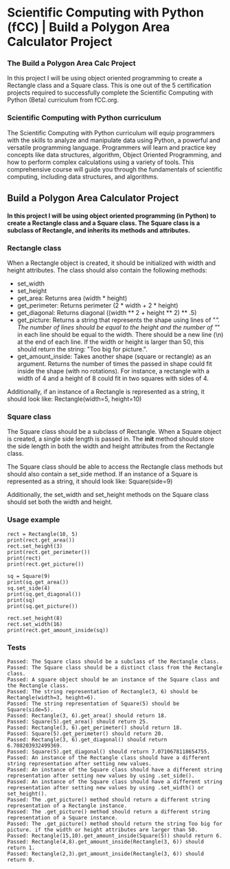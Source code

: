 # Scientific Computing with Python (fCC) | Build a Polygon Area Calculator Project

### The Build a Polygon Area Calc Project
In this project I will be using object oriented programming to create a Rectangle class and a Square class. This is one out of the 5 certification projects required to successfully complete the Scientific Computing with Python (Beta) curriculum from fCC.org.

### Scientific Computing with Python curriculum
The Scientific Computing with Python curriculum will equip programmers with the skills to analyze and manipulate data using Python, a powerful and versatile programming language. Programmers will learn and practice key concepts like data structures, algorithm, Object Oriented Programming, and how to perform complex calculations using a variety of tools. This comprehensive course will guide you through the fundamentals of scientific computing, including data structures, and algorithms.

## Build a Polygon Area Calculator Project

#### In this project I will be using object oriented programming (in Python) to create a Rectangle class and a Square class. The Square class is a subclass of Rectangle, and inherits its methods and attributes.

### Rectangle class

When a Rectangle object is created, it should be initialized with width and height attributes. The class should also contain the following methods:
- set_width
- set_height
- get_area: Returns area (width * height)
- get_perimeter: Returns perimeter (2 * width + 2 * height)
- get_diagonal: Returns diagonal ((width ** 2 + height ** 2) ** .5)
- get_picture: Returns a string that represents the shape using lines of "*". The number of lines should be equal to the height and the number of "*" in each line should be equal to the width. There should be a new line (\n) at the end of each line. If the width or height is larger than 50, this should return the string: "Too big for picture.".
- get_amount_inside: Takes another shape (square or rectangle) as an argument. Returns the number of times the passed in shape could fit inside the shape (with no rotations). For instance, a rectangle with a width of 4 and a height of 8 could fit in two squares with sides of 4.

Additionally, if an instance of a Rectangle is represented as a string, it should look like: Rectangle(width=5, height=10)
### Square class

The Square class should be a subclass of Rectangle. When a Square object is created, a single side length is passed in. The __init__ method should store the side length in both the width and height attributes from the Rectangle class.

The Square class should be able to access the Rectangle class methods but should also contain a set_side method. If an instance of a Square is represented as a string, it should look like: Square(side=9)

Additionally, the set_width and set_height methods on the Square class should set both the width and height.
### Usage example
```
rect = Rectangle(10, 5)
print(rect.get_area())
rect.set_height(3)
print(rect.get_perimeter())
print(rect)
print(rect.get_picture())

sq = Square(9)
print(sq.get_area())
sq.set_side(4)
print(sq.get_diagonal())
print(sq)
print(sq.get_picture())

rect.set_height(8)
rect.set_width(16)
print(rect.get_amount_inside(sq))
```


### Tests
```
Passed: The Square class should be a subclass of the Rectangle class.
Passed: The Square class should be a distinct class from the Rectangle class.
Passed: A square object should be an instance of the Square class and the Rectangle class.
Passed: The string representation of Rectangle(3, 6) should be Rectangle(width=3, height=6).
Passed: The string representation of Square(5) should be Square(side=5).
Passed: Rectangle(3, 6).get_area() should return 18.
Passed: Square(5).get_area() should return 25.
Passed: Rectangle(3, 6).get_perimeter() should return 18.
Passed: Square(5).get_perimeter() should return 20.
Passed: Rectangle(3, 6).get_diagonal() should return 6.708203932499369.
Passed: Square(5).get_diagonal() should return 7.0710678118654755.
Passed: An instance of the Rectangle class should have a different string representation after setting new values.
Passed: An instance of the Square class should have a different string representation after setting new values by using .set_side().
Passed: An instance of the Square class should have a different string representation after setting new values by using .set_width() or set_height().
Passed: The .get_picture() method should return a different string representation of a Rectangle instance.
Passed: The .get_picture() method should return a different string representation of a Square instance.
Passed: The .get_picture() method should return the string Too big for picture. if the width or height attributes are larger than 50.
Passed: Rectangle(15,10).get_amount_inside(Square(5)) should return 6.
Passed: Rectangle(4,8).get_amount_inside(Rectangle(3, 6)) should return 1.
Passed: Rectangle(2,3).get_amount_inside(Rectangle(3, 6)) should return 0.
```
